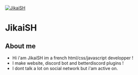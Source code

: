   <br />
    <p>
    <a href="https://jikaish.tk"><img src="https://cdn.discordapp.com/attachments/904320475742760980/906114263360348190/bannerjikai.gif" alt="JikaiSH" /></a>
  </p>

# JikaiSH

## About me
- Hi i'am JikaiSH im a french html/css/javascript developper !
- I make website, discord bot and betterdiscord plugins !
- I dont talk a lot on social network but i'am active on.
